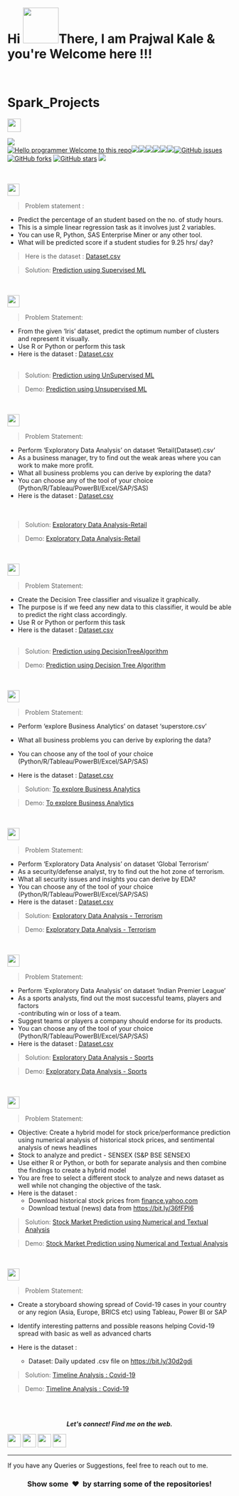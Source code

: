 <h1 align="left">Hi <img src="https://raw.githubusercontent.com/nixin72/nixin72/master/wave.gif" width="80px",height"70">There, I am Prajwal Kale & you're Welcome here !!! </h1>
<br>

# Spark_Projects

<img height="30" src="https://img.shields.io/badge/The Sparks Foundation-black.svg?&style=for-the-badge&logo=TheSparksFoundation&logoColor=blue" />

[![](https://img.shields.io/badge/Author-Prajwal-green.svg)](https://github.com/PrajwalGKale)<br>
[![Hello programmer Welcome to this repo](https://img.shields.io/badge/Hello!-Welcom_here-brightgreen.svg?style=flat&logo=github)](https://PrajwalGKale)![](https://img.shields.io/badge/Programming_Language-Python-orange.svg)![](https://img.shields.io/badge/Status-Complete-green.svg)[![](https://img.shields.io/github/License/PrajwalGKale/THE-SPARKS-FOUNDATION.svg?style=plastic)](https://github.com/PrajwalGKale/THE-SPARKS-FOUNDATION)[![](https://img.shields.io/github/languages/code-size/PrajwalGKale/THE-SPARKS-FOUNDATION.svg?style=plastic)](https://github.com/PrajwalGKale/THE-SPARKS-FOUNDATION)[![](https://img.shields.io/github/languages/top/PrajwalGKale/THE-SPARKS-FOUNDATION.svg?style=plastic)](https://github.com/PrajwalGKale/THE-SPARKS-FOUNDATION)[![](https://img.shields.io/github/Follow/PrajwalGKale.svg?style=plastic)](https://github.com/PrajwalGKale)[![GitHub issues](https://img.shields.io/github/issues/PrajwalGKale/THE-SPARKS-FOUNDATION.svg)](https://github.com/PrajwalGKale/THE-SPARKS-FOUNDATION/issues) [![GitHub forks](https://img.shields.io/github/forks/PrajwalGKale/THE-SPARKS-FOUNDATION.svg)](https://github.com/PrajwalGKale/THE-SPARKS-FOUNDATION/network) [![GitHub stars](https://img.shields.io/github/stars/PrajwalGKale/THE-SPARKS-FOUNDATION.svg)](https://github.com/PrajwalGKale/THE-SPARKS-FOUNDATION/stargazers)
[![](https://img.shields.io/badge/Followme-Github-green.svg)](https://github.com/PrajwalGKale)
<br><br><br>

<img height="27" src="https://img.shields.io/badge/Prediction using Supervised ML -Level  Beginner-green.svg?&style=for-the-badge&logo=TheSparksFoundation&logoColor=red" />
<br>

>  Problem statement : <br>
- Predict the percentage of an student based on the no. of study hours. <br>
- This is a simple linear regression task as it involves just 2 variables.<br>
- You can use R, Python, SAS Enterprise Miner or any other tool.<br>
- What will be predicted score if a student studies for 9.25 hrs/ day? <br>

> Here is the dataset :
<a href="https://github.com/PrajwalGKale/Spark_Projects/blob/main/Prediction%20using%20Supervised%20ML/student_scores%20.csv">Dataset.csv</a><br>

> Solution:
<a href="https://github.com/PrajwalGKale/Spark_Projects/blob/main/Prediction%20using%20Supervised%20ML/Task_01.ipynb"> Prediction using Supervised ML</a>

<!-- >Demo:
<a href="https://youtu.be/yPUkaPVM2EY">Prediction using Supervised ML</a> -->

<br><br>
<img height="27" src="https://img.shields.io/badge/Prediction using Unsupervised ML -Level  Beginner-green.svg?&style=for-the-badge&logo=TheSparksFoundation&logoColor=blue"/>
<br>

> Problem Statement:
- From the given ‘Iris’ dataset, predict the optimum number of clusters and
represent it visually.<br>
- Use R or Python or perform this task<br>
- Here is the dataset :
<a href="https://github.com/PrajwalGKale/THE-SPARKS-FOUNDATION/blob/master/Prediction%20using%20Unsupervised%20ML/Iris.csv">Dataset.csv</a><br><br>
> Solution:
<a href="https://github.com/PrajwalGKale/THE-SPARKS-FOUNDATION/blob/master/Prediction%20using%20Unsupervised%20ML/Unsupervised%20ML.ipynb"> Prediction using UnSupervised ML</a>

> Demo:
<a href="https://youtu.be/HV0tD0OQF5w">Prediction using Unsupervised ML</a>

<br><br>
<img height="27" src="https://img.shields.io/badge/Exploratory Data Analysis (Retail) -Level  Beginner-green.svg?&style=for-the-badge&logo=TheSparksFoundation&logoColor=blue"/>
<br>

> Problem Statement:
- Perform ‘Exploratory Data Analysis’ on dataset ‘Retail(Dataset).csv’ <br>
- As a business manager, try to find out the weak areas where you can work to
make more profit.<br>
- What all business problems you can derive by exploring the data?<br>
- You can choose any of the tool of your choice<br>
(Python/R/Tableau/PowerBI/Excel/SAP/SAS)<br>
- Here is the dataset :
<a href="https://github.com/PrajwalGKale/THE-SPARKS-FOUNDATION/blob/master/Exploratory%20Data%20Analysis%20-%20Retail/Retail(Dataset).csv">Dataset.csv</a><br><br><br>
> Solution:
<a href="https://github.com/PrajwalGKale/THE-SPARKS-FOUNDATION/blob/master/Exploratory%20Data%20Analysis%20-%20Retail/Exploratory%20Data%20Analysis%20-%20Retail.ipynb"> Exploratory Data Analysis-Retail</a>

> Demo:
<a href="https://youtu.be/tPzOUmbOKnQ">Exploratory Data Analysis-Retail</a>

<br><br>
<img height="27" src="https://img.shields.io/badge/Prediction using Decision Tree Algorithm -Level  Intermediate-orange.svg?&style=for-the-badge&logo=TheSparksFoundation&logoColor=blue"/>
<br>

> Problem Statement:
- Create the Decision Tree classifier and visualize it graphically.<br>
- The purpose is if we feed any new data to this classifier, it would be able to
predict the right class accordingly. <br>
- Use R or Python or perform this task<br>
- Here is the dataset :
<a href="https://github.com/PrajwalGKale/THE-SPARKS-FOUNDATION/blob/master/Prediction%20using%20Decision%20Tree%20Algorithm/Iris27%20.csv">Dataset.csv</a><br><br>
> Solution:
<a href="https://github.com/PrajwalGKale/THE-SPARKS-FOUNDATION/blob/master/Prediction%20using%20Decision%20Tree%20Algorithm/TSF%20task%234.ipynb">Prediction using DecisionTreeAlgorithm </a>

> Demo:
<a href="https://www.youtube.com/watch?v=UFl8yvJF4qk">Prediction using Decision Tree Algorithm</a>

<br><br>
<img height="27" src="https://img.shields.io/badge/To explore Business Analytics -Level  Intermediate-orange.svg?&style=for-the-badge&logo=TheSparksFoundation&logoColor=blue"/>
<br>

> Problem Statement:
- Perform ‘explore Business Analytics’ on dataset ‘superstore.csv’ <br>

- What all business problems you can derive by exploring the data?<br>
- You can choose any of the tool of your choice<br>
(Python/R/Tableau/PowerBI/Excel/SAP/SAS)<br>
- Here is the dataset :
<a href="https://github.com/PrajwalGKale/THE-SPARKS-FOUNDATION/blob/master/To%20explore%20Business%20Analytics/superstore.csv">Dataset.csv</a><br>
> Solution:
<a href="https://github.com/PrajwalGKale/THE-SPARKS-FOUNDATION/blob/master/To%20explore%20Business%20Analytics/Task-5.ipynb">To explore Business Analytics </a>

> Demo:
<a href="https://www.youtube.com/watch?v=n_asl4kNRcg">To explore Business Analytics</a>

<br><br>
<img height="27" src="https://img.shields.io/badge/Exploratory Data Analysis (Terrorism) -Level  Intermediate-orange.svg?&style=for-the-badge&logo=TheSparksFoundation&logoColor=blue"/>
<br>

> Problem Statement:
- Perform ‘Exploratory Data Analysis’ on dataset ‘Global Terrorism’ <br>
- As a security/defense analyst, try to find out the hot zone of terrorism.<br>
- What all security issues and insights you can derive by EDA?<br>
- You can choose any of the tool of your choice
(Python/R/Tableau/PowerBI/Excel/SAP/SAS)<br>
- Here is the dataset :
<a href="https://bit.ly/2TK5Xn5">Dataset.csv</a><br>
> Solution:
<a href="https://github.com/PrajwalGKale/THE-SPARKS-FOUNDATION/blob/master/Exploratory%20Data%20Analysis%20-%20Terrorism/Exploratory%20Data%20Analysis%20-%20Terrorism.ipynb">Exploratory Data Analysis - Terrorism</a>

> Demo:
<a href="https://youtu.be/a67W7Tl_g-8 ">Exploratory Data Analysis - Terrorism</a>

<br><br>
<img height="27" src="https://img.shields.io/badge/Exploratory Data Analysis (Sports) -Level  Advanced-red.svg?&style=for-the-badge&logo=TheSparksFoundation&logoColor=blue"/>
<br>

> Problem Statement:
- Perform ‘Exploratory Data Analysis’ on dataset ‘Indian Premier League’<br>
- As a sports analysts, find out the most successful teams, players and factors<br>
-contributing win or loss of a team.<br>
- Suggest teams or players a company should endorse for its products.<br>
- You can choose any of the tool of your choice
(Python/R/Tableau/PowerBI/Excel/SAP/SAS)<br>
- Here is the dataset :
<a href="https://bit.ly/34SRn3b">Dataset.csv</a><br>
> Solution:
<a href="https://github.com/PrajwalGKale/THE-SPARKS-FOUNDATION/blob/master/Exploratory%20Data%20Analysis%20-%20Sports/Exploratory%20Data%20Analysis%20-%20Sports.ipynb">Exploratory Data Analysis - Sports</a>

> Demo:
<a href="https://youtu.be/aXOHe1lsPBo">Exploratory Data Analysis - Sports</a>

<br><br>
<img height="27" src="https://img.shields.io/badge/Stock Market Prediction using Numerical and Textual Analysis -Level  Advanced-red.svg?&style=for-the-badge&logo=TheSparksFoundation&logoColor=blue"/>
<br>

> Problem Statement:
- Objective: Create a hybrid model for stock price/performance prediction
using numerical analysis of historical stock prices, and sentimental analysis of
news headlines <br>
- Stock to analyze and predict - SENSEX (S&P BSE SENSEX)<br>
- Use either R or Python, or both for separate analysis and then combine the
findings to create a hybrid model<br>
- You are free to select a different stock to analyze and news dataset as well
while not changing the objective of the task.<br>
- Here is the dataset :
  - Download historical stock prices from <a href="https://in.finance.yahoo.com/quote/%5EBSESN/history/">finance.yahoo.com</a><br>
  - Download textual (news) data from https://bit.ly/36fFPI6
</a><br>
> Solution:
<a href="https://github.com/PrajwalGKale/THE-SPARKS-FOUNDATION/blob/master/Stock%20Market%20Prediction%20using%20Numerical%20and%20Textual%20Analysis/Stock%20Market%20Prediction%20.ipynb">Stock Market Prediction using Numerical and Textual Analysis</a>

> Demo:
<a href="https://youtu.be/4aQkjzaDQIg">Stock Market Prediction using Numerical and Textual Analysis</a>

<br><br>
<img height="27" src="https://img.shields.io/badge/Timeline Analysis: COVID 19 -Level  Advanced-red.svg?&style=for-the-badge&logo=TheSparksFoundation&logoColor=blue"/>
<br>

> Problem Statement:
- Create a storyboard showing spread of Covid-19 cases in your country or any
region (Asia, Europe, BRICS etc) using Tableau, Power BI or SAP <br>

- Identify interesting patterns and possible reasons helping Covid-19 spread with
basic as well as advanced charts <br>
- Here is the dataset :

  - Dataset: Daily updated .csv file on https://bit.ly/30d2gdi <br>  
> Solution:
<a href="https://github.com/PrajwalGKale/THE-SPARKS-FOUNDATION/blob/master/Timeline%20Analysis%20%20Covid-19/COVID19.ipynb">Timeline Analysis : Covid-19 </a>

> Demo:
<a href="">Timeline Analysis : Covid-19</a>

<br><br>
<p align="center">
  <b><i>Let's connect! Find me on the web.</i></b>

[<img height="30" src = "https://img.shields.io/badge/Youtube-%23E4405F.svg?&style=for-the-badge&logo=Youtube&logoColor=white">][Youtube] 
[<img height="30" src = "https://img.shields.io/badge/gmail-c14438?&style=for-the-badge&logo=gmail&logoColor=white">][gmail] 
[<img height="30" src="https://img.shields.io/badge/linkedin-blue.svg?&style=for-the-badge&logo=linkedin&logoColor=white" />][LinkedIn]
[<img height="30" src="https://img.shields.io/badge/github-black.svg?&style=for-the-badge&logo=github&logoColor=white" />][Github]
<br />
<hr />

[youtube]: https://www.youtube.com/
[gmail]: mailto:prajwalkale71234@gmail.com
[linkedin]: https://www.linkedin.com/in/prajwal-kale-0590691a2/
[github]: https://github.com/PrajwalGKale/



  
If you have any Queries or Suggestions, feel free to reach out to me.

<h3 align="center">Show some &nbsp;❤️&nbsp; by starring some of the repositories!</h3>




